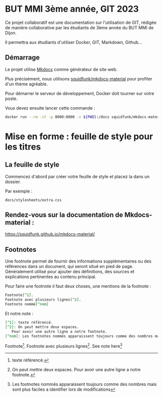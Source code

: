 # BUT MMI 3ème année, GIT 2023

Ce projet collaboratif est une documentation sur l'utilisation de GIT, rédigée de manière collaborative par les étudiants de 3ème année du BUT MMI de Dijon.

Il permettra aux étudiants d'utiliser Docker, GIT, Markdown, Github...

## Démarrage

Le projet utilise [Mkdocs](https://www.mkdocs.org/) comme générateur de site web.

Plus précisément, nous utilisons [squidfunk/mkdocs-material](https://squidfunk.github.io/mkdocs-material/) pour profiter d'un thème agréable.

Pour démarrer le serveur de développement, Docker doit tourner sur votre poste.

Vous devez ensuite lancer cette commande :

```bash
docker run --rm -it -p 8000:8000 -v ${PWD}:/docs squidfunk/mkdocs-material
```

# Mise en forme : feuille de style pour les titres

## La feuille de style

Commencez d'abord par créer votre feuille de style et placez la dans un dossier.

Par exemple : 

```
docs/stylesheets/extra.css
```

## Rendez-vous sur la documentation de Mkdocs-material : 

https://squidfunk.github.io/mkdocs-material/


## Footnotes

Une footnote permet de fournir des informations supplémentaires ou des références dans un document, qui seront situé en pied de page. Généralement utilisé pour ajouter des définitions, des sources et explications pertinentes au contenu principal.


Pour faire une footnote il faut deux choses, une mentions de la footnote :
```markdown
Footnote[^1].
Footnote avec plusieurs lignes[^2].
Footnote nommé[^nom]
```
Et notre note :
```markdown
[^1]: texte référencé.
[^2]: On peut mettre deux espaces.
   Pour avoir une autre ligne a notre footnote.
[^nom]: Les footnotes nommés apparaissent toujours comme des nombres mais sont plus faciles a identifier lors de modifications
```


Footnote[^1].
Footnote avec plusieurs lignes[^2].
See note here[^nom]


[^1]: texte référencé.
[^2]: On peut mettre deux espaces.
   Pour avoir une autre ligne a notre footnote.
[^nom]: Les footnotes nommés apparaissent toujours comme des nombres mais sont plus faciles a identifier lors de modifications


